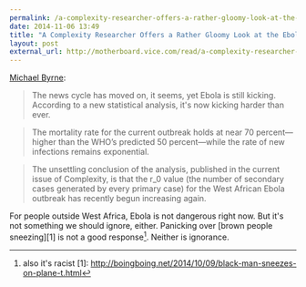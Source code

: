```yaml
---
permalink: /a-complexity-researcher-offers-a-rather-gloomy-look-at-the-ebola-outbreak
date: 2014-11-06 13:49
title: "A Complexity Researcher Offers a Rather Gloomy Look at the Ebola Outbreak"
layout: post 
external_url: http://motherboard.vice.com/read/a-complexity-researcher-offers-a-gloomy-look-at-the-ebola-outbreak
---
```


[Michael Byrne](http://motherboard.vice.com/read/a-complexity-researcher-offers-a-gloomy-look-at-the-ebola-outbreak):

>The news cycle has moved on, it seems, yet Ebola is still kicking. According to a new statistical analysis, it's now kicking harder than ever.

>The mortality rate for the current outbreak holds at near 70 percent—higher than the WHO’s predicted 50 percent—while the rate of new infections remains exponential.

>The unsettling conclusion of the analysis, published in the current issue of Complexity, is that the r_0 value (the number of secondary cases generated by every primary case) for the West African Ebola outbreak has recently begun increasing again.

For people outside West Africa, Ebola is not dangerous right now. But it's not something we should ignore, either. Panicking over [brown people sneezing][1] is not a good response[^1]. Neither is ignorance.

[^1]: also it's racist
[1]: http://boingboing.net/2014/10/09/black-man-sneezes-on-plane-t.html